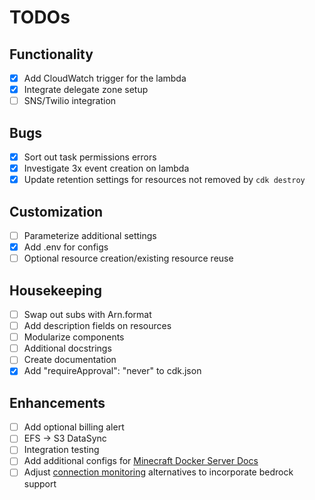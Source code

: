 # TODOs

## Functionality

- [x] Add CloudWatch trigger for the lambda
- [x] Integrate delegate zone setup
- [ ] SNS/Twilio integration

## Bugs

- [x] Sort out task permissions errors
- [x] Investigate 3x event creation on lambda
- [x] Update retention settings for resources not removed by `cdk destroy`

## Customization

- [ ] Parameterize additional settings
- [x] Add .env for configs
- [ ] Optional resource creation/existing resource reuse

## Housekeeping

- [ ] Swap out subs with Arn.format
- [ ] Add description fields on resources
- [ ] Modularize components
- [ ] Additional docstrings
- [ ] Create documentation
- [x] Add "requireApproval": "never" to cdk.json

## Enhancements

- [ ] Add optional billing alert
- [ ] EFS -> S3 DataSync
- [ ] Integration testing
- [ ] Add additional configs for [Minecraft Docker Server Docs](https://github.com/itzg/docker-minecraft-server/blob/master/README.md)
- [ ] Adjust [connection monitoring](https://github.com/doctorray117/minecraft-ondemand/issues/11) alternatives to incorporate bedrock support
